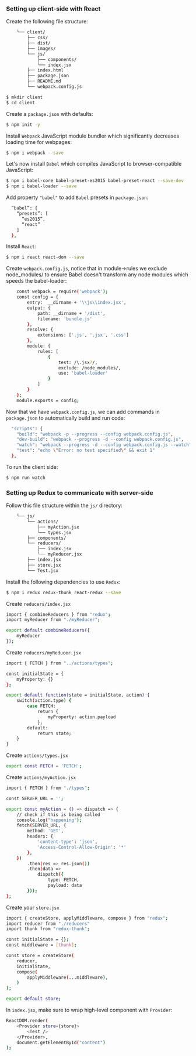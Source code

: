 ### Setting up client-side with React

Create the following file structure:

```sh
	└── client/
		├── css/
		├── dist/
		├── images/
		└── js/
			├── components/
			└── index.jsx
		├── index.html
		├── package.json
		├── README.md
		└── webpack.config.js
```

```sh
$ mkdir client
$ cd client
```

Create a `package.json` with defaults:

```sh
$ npm init -y
```

Install `Webpack` JavaScript module bundler which significantly decreases loading time for webpages:

```sh
$ npm i webpack --save
```

Let's now install `Babel` which compiles JavaScript to browser-compatible JavaScript:

```sh
$ npm i babel-core babel-preset-es2015 babel-preset-react --save-dev
$ npm i babel-loader --save
```

Add property `"babel"` to add `Babel` presets in `package.json`:

```sh
  “babel”: {
    “presets”: [
      “es2015”,
      “react”
    ]
  },
```

Install `React`:

```sh
$ npm i react react-dom --save
```

Create `webpack.config.js`, notice that in module->rules we exclude node_modules/ to ensure Babel doesn't transform any node modules which speeds the babel-loader:

```sh
	const webpack = require('webpack');
	const config = {
		entry:  __dirname + '\\js\\index.jsx',
		output: {
			path: __dirname + '/dist',
			filename: 'bundle.js'
		},
		resolve: {
			extensions: ['.js', '.jsx', '.css']
		},
		module: {
			rules: [
				{
					test: /\.jsx?/,
					exclude: /node_modules/,
					use: 'babel-loader'
				}
			]
		}
	};
	module.exports = config;
```

Now that we have `webpack.config.js`, we can add commands in `package.json` to automatically build and run code:

```sh
  "scripts": {
    "build": "webpack -p --progress --config webpack.config.js",
    "dev-build": "webpack --progress -d --config webpack.config.js",
    "watch": "webpack --progress -d --config webpack.config.js --watch",
    "test": "echo \"Error: no test specified\" && exit 1"
  },
```

To run the client side:

```sh
$ npm run watch
```

### Setting up Redux to communicate with server-side

Follow this file structure within the `js/` directory:

```sh
    └── js/
        └── actions/
            ├── myAction.jsx
            └── types.jsx
        ├── components/
        └── reducers/
            ├── index.jsx
            └── myReducer.jsx
        ├── index.jsx
        ├── store.jsx
        └── Test.jsx
```

Install the following dependencies to use `Redux`:

```sh
$ npm i redux redux-thunk react-redux --save
```

Create `reducers/index.jsx`

```sh
import { combineReducers } from "redux";
import myReducer from "./myReducer";

export default combineReducers({
    myReducer
});
```

Create `reducers/myReducer.jsx`

```sh
import { FETCH } from "../actions/types";

const initialState = {
    myProperty: {}
};

export default function(state = initialState, action) {
    switch(action.type) {
        case FETCH:
            return {
                myProperty: action.payload
            };
        default:
            return state;
    }
}
```

Create `actions/types.jsx`

```sh
export const FETCH = 'FETCH';
```

Create `actions/myAction.jsx`

```sh
import { FETCH } from "./types";

const SERVER_URL = '';

export const myAction = () => dispatch => {
    // check if this is being called
    console.log("happening");
    fetch(SERVER_URL, {
        method: 'GET',
        headers: {
            'content-type': 'json',
            'Access-Control-Allow-Origin': '*'
        },
    })
        .then(res => res.json())
        .then(data =>
            dispatch({
                type: FETCH,
                payload: data
        }));
};
```

Create your `store.jsx`

```sh
import { createStore, applyMiddleware, compose } from "redux";
import reducer from "./reducers"
import thunk from "redux-thunk";

const initialState = {};
const middleware = [thunk];

const store = createStore(
    reducer,
    initialState,
    compose(
        applyMiddleware(...middleware),
    )
);

export default store;
```

In `index.jsx`, make sure to wrap high-level component with `Provider`:

```sh
ReactDOM.render(
    <Provider store={store}>
        <Test />
    </Provider>,
    document.getElementById("content")
);
```

[//]: References (http://stackoverflow.com/questions/4823468/store-comments-in-markdown-syntax)
[full-stack web application]: <https://codeburst.io/creating-a-full-stack-web-application-with-python-npm-webpack-and-react-8925800503d9>
[package.json docs]: <https://docs.npmjs.com/files/package.json>
[tic-tac-toe React tutorial]: <https://reactjs.org/tutorial/tutorial.html>
[--save or --save-dev]: <https://imcodebased.com/npm-save-or-save-dev-which-one-to-use/>
[setting up Redux]: <https://www.youtube.com/watch?v=93p3LxR9xfM>
[helped to retrieve Flask jsonified response]: <https://developer.mozilla.org/en-US/docs/Web/API/Body/json>